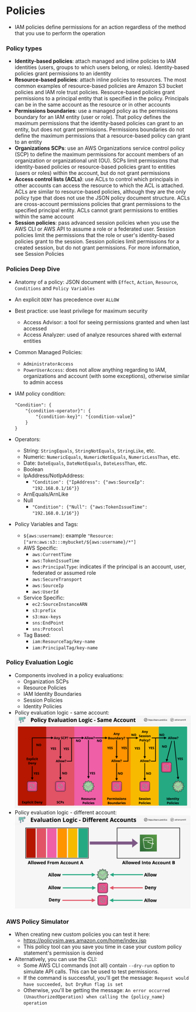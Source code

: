 # Policies

- IAM policies define permissions for an action regardless of the method that you use to perform the operation

### Policy types

- **Identity-based policies**: attach managed and inline policies to IAM identities (users, groups to which users belong, or roles). Identity-based policies grant permissions to an identity
- **Resource-based policies**: attach inline policies to resources. The most common examples of resource-based policies are Amazon S3 bucket policies and IAM role trust policies. Resource-based policies grant permissions to a principal entity that is specified in the policy. Principals can be in the same account as the resource or in other accounts
- **Permissions boundaries**: use a managed policy as the permissions boundary for an IAM entity (user or role). That policy defines the maximum permissions that the identity-based policies can grant to an entity, but does not grant permissions. Permissions boundaries do not define the maximum permissions that a resource-based policy can grant to an entity
- **Organizations SCPs**: use an AWS Organizations service control policy (SCP) to define the maximum permissions for account members of an organization or organizational unit (OU). SCPs limit permissions that identity-based policies or resource-based policies grant to entities (users or roles) within the account, but do not grant permissions
- **Access control lists (ACLs)**: use ACLs to control which principals in other accounts can access the resource to which the ACL is attached. ACLs are similar to resource-based policies, although they are the only policy type that does not use the JSON policy document structure. ACLs are cross-account permissions policies that grant permissions to the specified principal entity. ACLs cannot grant permissions to entities within the same account
- **Session policies**: pass advanced session policies when you use the AWS CLI or AWS API to assume a role or a federated user. Session policies limit the permissions that the role or user's identity-based policies grant to the session. Session policies limit permissions for a created session, but do not grant permissions. For more information, see Session Policies

### Policies Deep Dive

- Anatomy of a policy: JSON document with `Effect`, `Action`, `Resource`, `Conditions` and `Policy Variables`
- An explicit `DENY` has precedence over `ALLOW`
- Best practice: use least privilege for maximum security
    - Access Advisor: a tool for seeing permissions granted and when last accessed
    - Access Analyzer: used of analyze resources shared with external entities
- Common Managed Policies:
    - `AdministratorAccess`
    - `PowerUserAccess`: does not allow anything regarding to IAM, organizations and account (with some exceptions), otherwise similar to admin access
- IAM policy condition:

    ```
    "Condition": {
        "{condition-operator}": {
            "{condition-key}": "{condition-value}"
        }
    }
    ```

- Operators:
    - String: `StringEquals`, `StringNotEquals`, `StringLike`, etc.
    - Numeric: `NumericEquals`, `NumericNotEquals`, `NumericLessThan`, etc.
    - Date: `DateEquals`, `DateNotEquals`, `DateLessThan`, etc.
    - Boolean
    - IpAddress/NotIpAddress:
        - `"Condition": {"IpAddress": {"aws:SourceIp": "192.168.0.1/16"}}`
    - ArnEquals/ArnLike
    - Null
        - `"Condition": {"Null": {"aws:TokenIssueTime": "192.168.0.1/16"}}`
- Policy Variables and Tags:
    - `${aws:username}`: example `"Resource:["arn:aws:s3:::mybucket/${aws:username}/*"]`
    - AWS Specific:
        - `aws:CurrentTime`
        - `aws:TokenIssueTime`
        - `aws:PrincipalType`: indicates if the principal is an account, user, federated or assumed role
        - `aws:SecureTransport`
        - `aws:SourceIp`
        - `aws:UserId`
    - Service Specific:
        - `ec2:SourceInstanceARN`
        - `s3:prefix`
        - `s3:max-keys`
        - `sns:EndPoint`
        - `sns:Protocol`
    - Tag Based:
        - `iam:ResourceTag/key-name`
        - `iam:PrincipalTag/key-name`

### Policy Evaluation Logic

- Components involved in a policy evaluations:
    - Organization SCPs
    - Resource Policies
    - IAM Identity Boundaries
    - Session Policies
    - Identity Policies
- Policy evaluation logic - same account:
    ![policy evaluation logic - same account](images/PolicyEvaluation1.png)
- Policy evaluation logic - different account:
    ![policy evaluation logic - different account](images/PolicyEvaluation2.png)

### AWS Policy Simulator

- When creating new custom policies you can test it here:
  - https://policysim.aws.amazon.com/home/index.jsp
  - This policy tool can you save you time in case your custom policy statement's permission is denied
- Alternatively, you can use the CLI:
    - Some AWS CLI commands (not all) contain `--dry-run` option to simulate API calls. This can be used to test permissions.
    - If the command is successful, you'll get the message: `Request would have succeeded, but DryRun flag is set`
    - Otherwise, you'll be getting the message: `An error occurred (UnauthorizedOperation) when calling the {policy_name} operation`